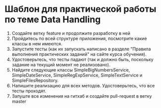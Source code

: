 # Шаблон для практической работы по теме Data Handling

1. Создайте ветку feature и продолжите разработку в ней
1. Пройдитесь по всей структуре приложения, посмотрите какие классы в нем имеются.
1. Запустите тесты (как их запускать написано в разделе "Правила выполнения практических заданий" на сайте курса обучения).
1. Удостоверьтесь, что тесты падают (так и должно быть, поскольку задание на текущий момент не реализовано).
1. Найдите следующие классы SimpleBigNumbersService, SimpleDateService, SimpleRegExpService, SimpleTextService и SimpleFilesRepository.
1. Напишите реализацию для всех методов. Удостоверьтесь, что все тесты проходят.
1. Запуште все изменения на гитхаб и создайте pull-request в ветку master
